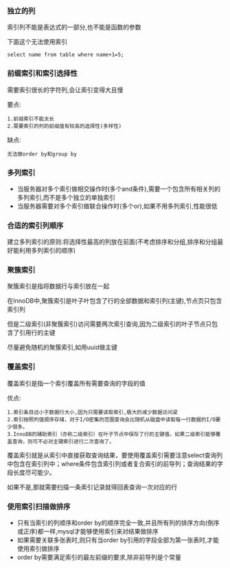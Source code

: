 ### 独立的列
索引列不能是表达式的一部分,也不能是函数的参数

下面这个无法使用索引
```angular2html
select name from table where name+1=5;
```
### 前缀索引和索引选择性
需要索引很长的字符列,会让索引变得大且慢

要点:
```angular2html
1.前缀索引不能太长
2.需要索引的列的前缀值有较高的选择性(多样性)
```
缺点:
```angular2html
无法做order by和group by
```

### 多列索引
- 当服务器对多个索引做相交操作时(多个and条件),需要一个包含所有相关列的多列索引,而不是多个独立的单独索引
- 当服务器需要对多个索引做联合操作时(多个or),如果不用多列索引,性能很低

### 合适的索引列顺序
建立多列索引的原则:将选择性最高的列放在前面(不考虑排序和分组,排序和分组最好能利用多列索引的顺序)

### 聚簇索引
聚簇索引是指将数据行与索引放在一起

在InnoDB中,聚簇索引是叶子叶包含了行的全部数据和索引列(主键),节点页只包含索引列

但是二级索引(非聚簇索引)访问需要两次索引查询,因为二级索引的叶子节点只包含了引用行的主键

尽量避免随机的聚簇索引,如用uuid做主键

### 覆盖索引
覆盖索引是指一个索引覆盖所有需要查询的字段的值

优点:
```angular2html
1.索引条目远小于数据行大小,因为只需要读取索引,极大的减少数据访问梁
2.索引按照列值顺序存储，对于I/O密集的范围查询会比随机从磁盘中读取每一行数据的I/O要少很多。
3.InnoDB的辅助索引（亦称二级索引）在叶子节点中保存了行的主键值，如果二级索引能够覆盖查询，则可不必对主键索引进行二次查询了。
```
覆盖索引就是从索引中直接获取查询结果，要使用覆盖索引需要注意select查询列中包含在索引列中；where条件包含索引列或者复合索引的前导列；查询结果的字段长度尽可能少。

如果不是,那就需要扫描一条索引记录就得回表查询一次对应的行

### 使用索引扫描做排序
- 只有当索引的列顺序和order by的顺序完全一致,并且所有列的排序方向(倒序或正序)都一样,mysql才能够使用索引来对结果做排序
- 如果需要关联多张表时,则只有当order by引用的字段全部为第一张表时,才能使用索引做排序
- order by需要满足索引的最左前缀的要求,除非前导列是个常量
  